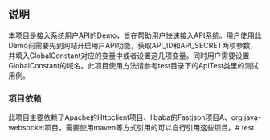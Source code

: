 ## 说明
本项目是接入系统用户API的Demo，旨在帮助用户快速接入API系统。用户使用此Demo前需要先到网站开启用户API功能，获取API_ID和API_SECRET两项参数，并填入GlobalConstant对应的变量中或者设置这几项变量。同时用户需要设置GlobalConstant的域名。此项目使用方法请参考test目录下的ApiTest类里的测试用例。

### 项目依赖
此项目主要依赖了Apache的Httpclient项目、libaba的Fastjson项目A、org.java-websocket项目，需要使用maven等方式引用的可以自行引用这些项目。# test
